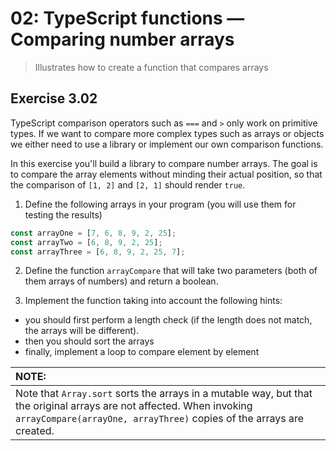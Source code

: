 # 02: TypeScript functions &mdash; Comparing number arrays
> Illustrates how to create a function that compares arrays

## Exercise 3.02

TypeScript comparison operators such as `===` and `>` only work on primitive types. If we want to compare more complex types such as arrays or objects we either need to use a library or implement our own comparison functions.

In this exercise you'll build a library to compare number arrays. The goal is to compare the array elements without minding their actual position, so that the comparison of `[1, 2]` and `[2, 1]` should render `true`.

1. Define the following arrays in your program (you will use them for testing the results)

```typescript
const arrayOne = [7, 6, 8, 9, 2, 25];
const arrayTwo = [6, 8, 9, 2, 25];
const arrayThree = [6, 8, 9, 2, 25, 7];
```

2. Define the function `arrayCompare` that will take two parameters (both of them arrays of numbers) and return a boolean.

3. Implement the function taking into account the following hints:
  + you should first perform a length check (if the length does not match, the arrays will be different).
  + then you should sort the arrays
  + finally, implement a loop to compare element by element

| NOTE: |
| :---- |
| Note that `Array.sort` sorts the arrays in a mutable way, but that the original arrays are not affected. When invoking `arrayCompare(arrayOne, arrayThree)` copies of the arrays are created. |
